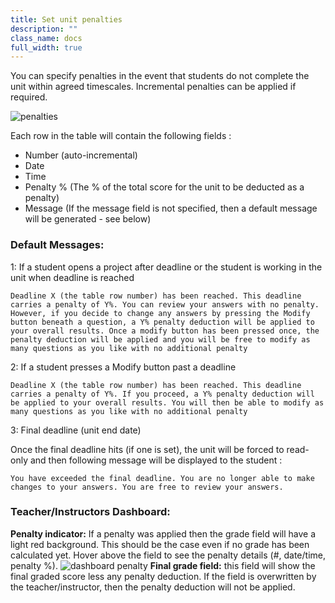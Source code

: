 ```yaml
---
title: Set unit penalties
description: ""
class_name: docs
full_width: true
---
```


You can specify penalties in the event that students do not complete the unit within agreed timescales. Incremental penalties can be applied if required.


<img alt="penalties" src="/img/docs/penalties.png" class="simple"/>

Each row in the table will contain the following fields : 

- Number (auto-incremental)
- Date
- Time
- Penalty % (The % of the total score for the unit to be deducted as a penalty)
- Message (If the message field is not specified, then a default message will be generated - see below)

### Default Messages:

1: If a student opens a project after deadline or the student is working in the unit when deadline is reached

```Deadline X (the table row number) has been reached. This deadline carries a penalty of Y%. You can review your answers with no penalty. However, if you decide to change any answers by pressing the Modify button beneath a question, a Y% penalty deduction will be applied to your overall results. Once a modify button has been pressed once, the penalty deduction will be applied and you will be free to modify as many questions as you like with no additional penalty```

2: If a student presses a Modify button past a deadline

```Deadline X (the table row number) has been reached. This deadline carries a penalty of Y%. If you proceed, a Y% penalty deduction will be applied to your overall results. You will then be able to modify as many questions as you like with no additional penalty```

3: Final deadline (unit end date)

Once the final deadline hits (if one is set), the unit will be forced to read-only and then following message will be displayed to the student :

```You have exceeded the final deadline. You are no longer able to make changes to your answers. You are free to review your answers.```

### Teacher/Instructors Dashboard:

**Penalty indicator:** If a penalty was applied then the grade field will have a light red background. This should be the case even if no grade has been calculated yet. Hover above the field to see the penalty details (#, date/time, penalty %).
<img alt="dashboard penalty" src="/img/docs/penaltydashboard.png" class="simple"/>
**Final grade field:** this field will show the final graded score less any penalty deduction. If the field is overwritten by the teacher/instructor, then the penalty deduction will not be applied. 

